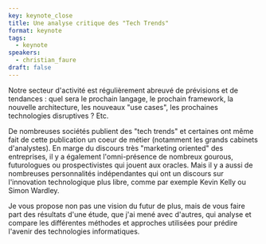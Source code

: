 ```yaml
---
key: keynote_close
title: Une analyse critique des "Tech Trends"
format: keynote
tags:
  - keynote
speakers:
  - christian_faure
draft: false
---
```

 Notre secteur d'activité est régulièrement abreuvé de prévisions et de tendances : quel sera le prochain langage, le prochain framework, la nouvelle architecture, les nouveaux "use cases", les prochaines technologies disruptives ? Etc.

De nombreuses sociétés publient des "tech trends" et certaines ont même fait de cette publication un coeur de métier (notamment les grands cabinets d'analystes). En marge du discours très "marketing oriented" des entreprises, il y a également l'omni-présence de nombreux gourous, futurologues ou prospectivistes qui jouent aux oracles. Mais il y a aussi de nombreuses personnalités indépendantes qui ont un discours sur l'innovation technologique plus libre, comme par exemple Kevin Kelly ou Simon Wardley.

Je vous propose non pas une vision du futur de plus, mais de vous faire part des résultats d'une étude, que j'ai mené avec d'autres, qui analyse et compare les différentes méthodes et approches utilisées pour prédire l'avenir des technologies informatiques.